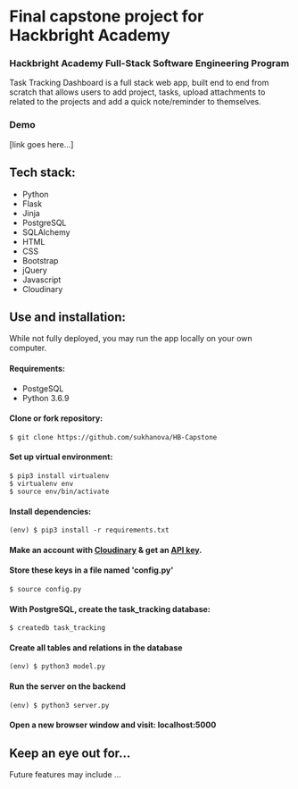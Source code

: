 # Final capstone project for Hackbright Academy


### Hackbright Academy Full-Stack Software Engineering Program

Task Tracking Dashboard is a full stack web app, built end to end from scratch that allows users to add project, tasks, upload attachments to related to the projects and add a quick note/reminder to themselves.

###  Demo

 [link goes here...] 



## Tech stack:
  * Python 
  * Flask
  * Jinja
  * PostgreSQL
  * SQLAlchemy
  * HTML
  * CSS
  * Bootstrap
  * jQuery
  * Javascript
  * Cloudinary 

## Use and installation:
  While not fully deployed, you may run the app locally on your own computer.

#### Requirements:
  * PostgeSQL
  * Python 3.6.9


#### Clone or fork repository:
  ```
  $ git clone https://github.com/sukhanova/HB-Capstone
  ```

#### Set up virtual environment:
  ```
  $ pip3 install virtualenv 
  $ virtualenv env 
  $ source env/bin/activate
  ```

#### Install dependencies:
  ```
  (env) $ pip3 install -r requirements.txt
  ```
#### Make an account with [Cloudinary](https://cloudinary.com/documentation) & get an [API key](https://cloudinary.com/users/register/free).<br>

#### Store these keys in a file named 'config.py' <br> 
```
$ source config.py
```

#### With PostgreSQL, create the task_tracking database: 
```
$ createdb task_tracking
```

#### Create all tables and relations in the database
  ```
  (env) $ python3 model.py
  ```

#### Run the server on the backend
  ```
  (env) $ python3 server.py
  ```

#### Open a new browser window and visit: localhost:5000




## Keep an eye out for...
Future features may include ... 

